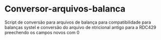 # Conversor-arquivos-balanca
 Script de conversão para arquivos de balança para compatibilidade para balanças systel e conversão do arquivo de ntricional antigo para a RDC429 preechendo os campos novos com 0
